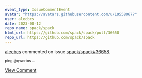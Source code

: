 ```yaml
---
event_type: IssueCommentEvent
avatar: "https://avatars.githubusercontent.com/u/19558067?"
user: alecbcs
date: 2023-08-12
repo_name: spack/spack
html_url: https://github.com/spack/spack/pull/36658
repo_url: https://github.com/spack/spack
---
```


<a href='https://github.com/alecbcs' target='_blank'>alecbcs</a> commented on issue <a href='https://github.com/spack/spack/pull/36658' target='_blank'>spack/spack#36658</a>.

<small>ping @qwertos ...</small>

<a href='https://github.com/spack/spack/pull/36658' target='_blank'>View Comment</a>